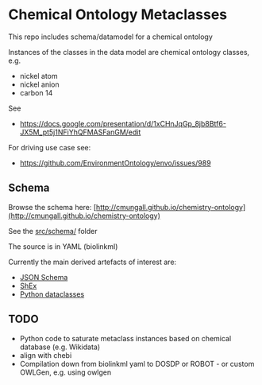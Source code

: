 # Chemical Ontology Metaclasses

This repo includes schema/datamodel for a chemical ontology

Instances of the classes in the data model are chemical ontology classes, e.g.

 - nickel atom
 - nickel anion
 - carbon 14

See

 - https://docs.google.com/presentation/d/1xCHnJqGp_8jb8Btf6-JX5M_pt5j1NFiYhQFMASFanGM/edit

For driving use case see:

 - https://github.com/EnvironmentOntology/envo/issues/989

## Schema

Browse the schema here: [http://cmungall.github.io/chemistry-ontology](http://cmungall.github.io/chemistry-ontology)

See the [src/schema/](src/schema/) folder

The source is in YAML (biolinkml)

Currently the main derived artefacts of interest are:

 - [JSON Schema](src/schema/chemont.schema.json)
 - [ShEx](src/schema/chemont.shex)
 - [Python dataclasses](src/schema/chemont_datamodel.py)

## TODO

 - Python code to saturate metaclass instances based on chemical database (e.g. Wikidata)
 - align with chebi
 - Compilation down from biolinkml yaml to DOSDP or ROBOT - or custom OWLGen, e.g. using owlgen
